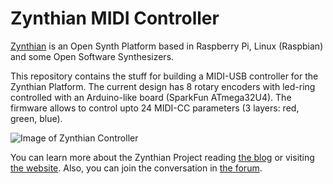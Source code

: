 # Zynthian MIDI Controller

[Zynthian](http://zynthian.org) is an Open Synth Platform based in Raspberry Pi, Linux (Raspbian) and some Open Software Synthesizers.

This repository contains the stuff for building a MIDI-USB controller for the Zynthian Platform. The current design has 8 rotary encoders with led-ring controlled with an Arduino-like board (SparkFun ATmega32U4). The firmware allows to control upto 24 MIDI-CC parameters (3 layers: red, green, blue).

![Image of Zynthian Controller](https://raw.githubusercontent.com/zynthian/zynthian-controller/master/photos/zynthian_controller_01.jpg)

You can learn more about the Zynthian Project reading [the blog](http://blog.zynthian.org) or visiting [the website](http://zynthian.org). Also, you can join the conversation in [the forum](https://discourse.zynthian.org).
